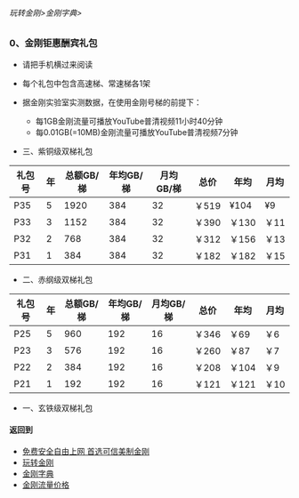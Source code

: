 ###### 玩转金刚>金刚字典>
### 0、金刚钜惠酬宾礼包
- 请把手机横过来阅读
- 每个礼包中包含高速梯、常速梯各1架
- 据金刚实验室实测数据，在使用金刚号梯的前提下：
  - 每1GB金刚流量可播放YouTube普清视频11小时40分钟
  - 每0.01GB(=10MB)金刚流量可播放YouTube普清视频7分钟

- 三、紫铜级双梯礼包

|礼包号|年|总额GB/梯|年均GB/梯|月均GB/梯 |总价|年均|月均|
|-----|--|-----|-----|-----|-----|----|--| 
|P35  |5|1920  |384  |32|￥519|¥104| ¥9|
|P33  |3|1152  |384  |32|￥390|￥130|￥11|
|P32  |2|768   |384  |32|￥312|￥156|￥13|
|P31  |1|384   |384  |32|￥182|￥182|￥15|




- 二、赤纲级双梯礼包

|礼包号|年|总额GB/梯|年均GB/梯|月均GB/梯 |总价|年均|月均|
|-----|--|-----|-----|-----|-----|----|--| 
|P25|5|960|192|16|￥346|￥69|￥6|
|P23|3|576|192|16|￥260|￥87|￥7|
|P22|2|384|192|16|￥208|￥104|￥9|
|P21|1|192|192|16|￥121|￥121|￥10|

- 一、玄铁级双梯礼包


#### 返回到
- [免费安全自由上网 首选可信美制金刚](https://github.com/a2zitpro/web/blob/master/%E5%BE%80%E5%90%8E%E7%BF%BB.md)
- [玩转金刚](https://github.com/a2zitpro/web/blob/master/LadderFree/A.md)
- [金刚字典](https://github.com/a2zitpro/web/blob/master/LadderFree/kkDictionary/KKDictionary.md)
- [金刚流量价格](https://github.com/a2zitpro/web/blob/master/LadderFree/kkDictionary/Price/KKDTPrice.md)



